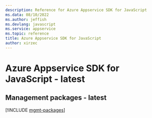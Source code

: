 ```yaml
---
description: Reference for Azure Appservice SDK for JavaScript
ms.data: 08/10/2022
ms.author: jeffish
ms.devlang: javascript
ms.service: appservice
ms.topic: reference
title: Azure Appservice SDK for JavaScript
author: xirzec
---
```

# Azure Appservice SDK for JavaScript - latest

## Management packages - latest
[!INCLUDE [mgmt-packages](appservice-mgmt-index.md)]
